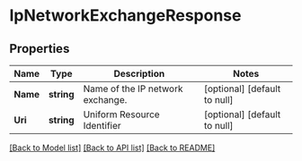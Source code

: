 # IpNetworkExchangeResponse

## Properties
Name | Type | Description | Notes
------------ | ------------- | ------------- | -------------
**Name** | **string** | Name of the IP network exchange. | [optional] [default to null]
**Uri** | **string** | Uniform Resource Identifier | [optional] [default to null]

[[Back to Model list]](../README.md#documentation-for-models) [[Back to API list]](../README.md#documentation-for-api-endpoints) [[Back to README]](../README.md)


